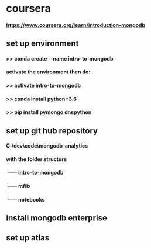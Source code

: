 # coursera
#### https://www.coursera.org/learn/introduction-mongodb

## set up environment
#### >> conda create --name intro-to-mongodb
#### activate the environment then do:
#### >> activate intro-to-mongodb
#### >> conda install python=3.6
#### >> pip install pymongo dnspython

## set up git hub repository
#### C:\dev\code\mongodb-analytics
#### with the folder structure
####    └── intro-to-mongodb
####        ├── mflix
####        └── notebooks

## install mongodb enterprise

## set up atlas

